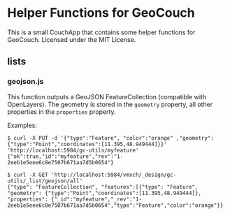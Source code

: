 Helper Functions for GeoCouch
=============================

This is a small CouchApp that contains some helper functions for GeoCouch. Licensed under the MIT License.

lists
-----

### geojson.js ###

This function outputs a GeoJSON FeatureCollection (compatible with
OpenLayers). The geometry is stored in the `geometry` property, all
other properties in the `properties` property.

Examples:

    $ curl -X PUT -d '{"type":"Feature", "color":"orange" ,"geometry":{"type":"Point","coordinates":[11.395,48.949444]}}' 'http://localhost:5984/gc-utils/myfeature'
    {"ok":true,"id":"myfeature","rev":"1-2eeb1e5eee6c8e7507b671aa7d5b0654"}

    $ curl -X GET 'http://localhost:5984/vmxch/_design/gc-utils/_list/geojson/all'
    {"type": "FeatureCollection", "features":[{"type": "Feature", "geometry": {"type":"Point","coordinates":[11.395,48.949444]}, "properties": {"_id":"myfeature","_rev":"1-2eeb1e5eee6c8e7507b671aa7d5b0654","type":"Feature","color":"orange"}}
